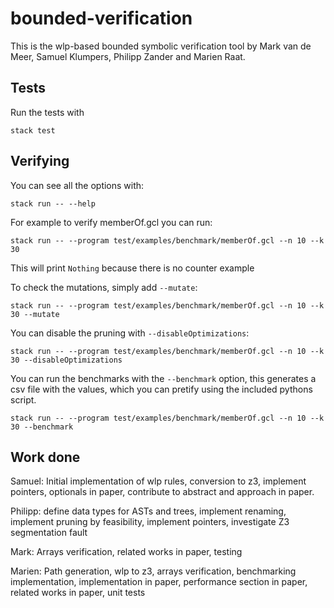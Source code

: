 # bounded-verification

This is the wlp-based bounded symbolic verification tool by Mark van
de Meer, Samuel Klumpers, Philipp Zander and Marien Raat. 

## Tests

Run the tests with

```shell
stack test
```

## Verifying

You can see all the options with:

```shell
stack run -- --help
```

For example to verify memberOf.gcl you can run:

```shell
stack run -- --program test/examples/benchmark/memberOf.gcl --n 10 --k 30
```

This will print `Nothing` because there is no counter example

To check the mutations, simply add `--mutate`:

```shell
stack run -- --program test/examples/benchmark/memberOf.gcl --n 10 --k 30 --mutate
```

You can disable the pruning with `--disableOptimizations`:

```shell
stack run -- --program test/examples/benchmark/memberOf.gcl --n 10 --k 30 --disableOptimizations
```

You can run the benchmarks with the `--benchmark` option, this generates a csv
file with the values, which you can pretify using the included pythons script.
 
```shell
stack run -- --program test/examples/benchmark/memberOf.gcl --n 10 --k 30 --benchmark
```

## Work done

Samuel: Initial implementation of wlp rules, conversion to z3, implement pointers, optionals in paper, contribute to abstract and approach in paper.

Philipp: define data types for ASTs and trees, implement renaming, implement pruning by feasibility, implement pointers, investigate Z3 segmentation fault

Mark: Arrays verification, related works in paper, testing

Marien: Path generation, wlp to z3, arrays verification, benchmarking
implementation, implementation in paper, performance section in paper, related
works in paper, unit tests
